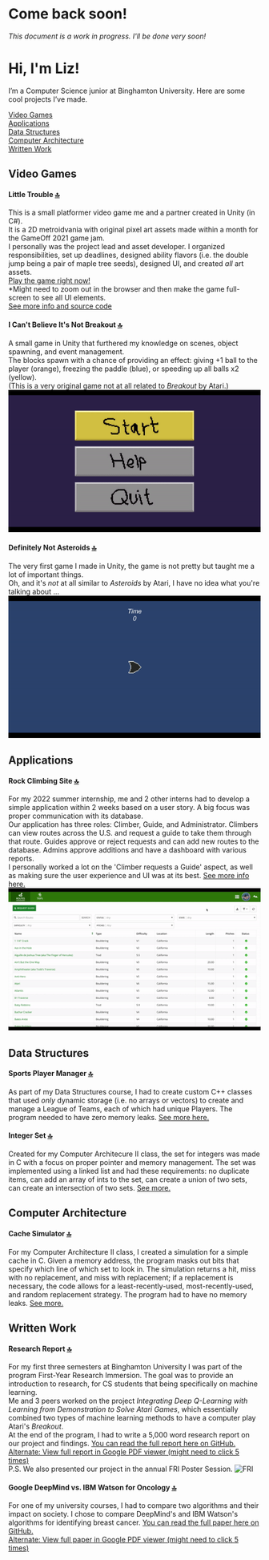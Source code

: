 # Come back soon!
*This document is a work in progress. I'll be done very soon!*

# Hi, I'm Liz!
I’m a Computer Science junior at Binghamton University. Here are some cool projects I’ve made.

[Video Games](#video-games) <br/>
[Applications](#applications) <br/>
[Data Structures](#data-structures) <br/>
[Computer Architecture](#computer-architecture) <br/>
[Written Work](#written-work) <br/>

## Video Games
#### Little Trouble [:top:](#hi-im-liz)
This is a small platformer video game me and a partner created in Unity (in C#). 
<br/>It is a 2D metroidvania with original pixel art assets made within a month for the GameOff 2021 game jam.
<br/> I personally was the project lead and asset developer. I organized responsibilities, set up deadlines, designed ability flavors (i.e. the double jump being a pair of maple tree seeds), designed UI, and created *all* art assets.
<br/>[Play the game right now!](https://e-potapova.itch.io/little-trouble) 
<br/> *Might need to zoom out in the browser and then make the game full-screen to see all UI elements.
<br/>[See more info and source code](https://github.com/E-Potapova/GameOff2021)

#### I Can't Believe It's Not Breakout [:top:](#hi-im-liz)
A small game in Unity that furthered my knowledge on scenes, object spawning, and event management.
<br/> The blocks spawn with a chance of providing an effect: giving +1 ball to the player (orange), freezing the paddle (blue), or speeding up all balls x2 (yellow).
<br/> (This is a very original game not at all related to *Breakout* by Atari.)
<br/>![](breakout.gif)

#### Definitely Not Asteroids [:top:](#hi-im-liz)
The very first game I made in Unity, the game is not pretty but taught me a lot of important things.
<br/> Oh, and it's *not* at all similar to *Asteroids* by Atari, I have no idea what you're talking about ... 
<br/>![](asteroids.gif)

## Applications
#### Rock Climbing Site [:top:](#hi-im-liz)
For my 2022 summer internship, me and 2 other interns had to develop a simple application within 2 weeks based on a user story. A big focus was proper communication with its database.
<br/> Our application has three roles: Climber, Guide, and Administrator. Climbers can view routes across the U.S. and request a guide to take them through that route. Guides approve or reject requests and can add new routes to the database. Admins approve additions and have a dashboard with various reports.
<br/> I personally worked a lot on the 'Climber requests a Guide' aspect, as well as making sure the user experience and UI was at its best.
[See more info here.](Internship%20Site/)
![](Internship%20Site/media/all_roles.gif)

## Data Structures
#### Sports Player Manager [:top:](#hi-im-liz)
As part of my Data Structures course, I had to create custom C++ classes that used *only* dynamic storage (i.e. no arrays or vectors) to create and manage a League of Teams, each of which had unique Players. The program needed to have zero memory leaks.
[See more here.](Player%20Manager/)

#### Integer Set [:top:](#hi-im-liz)
Created for my Computer Architecure II class, the set for integers was made in C with a focus on proper pointer and memory management. The set was implemented using a linked list and had these requirements: no duplicate items, can add an array of ints to the set, can create a union of two sets, can create an intersection of two sets.
[See more.](Integer%20Set/)

## Computer Architecture
#### Cache Simulator [:top:](#hi-im-liz)
For my Computer Architecture II class, I created a simulation for a simple cache in C. Given a memory address, the program masks out bits that specify which line of which set to look in. The simulation returns a hit, miss with no replacement, and miss with replacement; if a replacement is necessary, the code allows for a least-recently-used, most-recently-used, and random replacement strategy. The program had to have no memory leaks.
[See more.](Cache%20Simulator/)

## Written Work
#### Research Report [:top:](#hi-im-liz)
For my first three semesters at Binghamton University I was part of the program First-Year Research Immersion. The goal was to provide an introduction to research, for CS students that being specifically on machine learning.
<br/> Me and 3 peers worked on the project *Integrating Deep Q-Learning with Learning from Demonstration to Solve Atari Games*, which essentially combined two types of machine learning methods to have a computer play Atari's *Breakout*.
<br/> At the end of the program, I had to write a 5,000 word research report on our project and findings. [You can read the full report here on GitHub.](/Written%20Work/Research%20Report.pdf) <br/>
[Alternate: View full report in Google PDF viewer (might need to click 5 times)](https://docs.google.com/viewer?url=https://github.com/E-Potapova/E-Potapova/raw/main/Written%20Work/Research%20Report.pdf)
<br/> P.S. We also presented our project in the annual FRI Poster Session.
![FRI](Written%20Work/FRI.jpg)

#### Google DeepMind vs. IBM Watson for Oncology [:top:](#hi-im-liz)
For one of my university courses, I had to compare two algorithms and their impact on society. I chose to compare DeepMind's and IBM Watson's algorithms for identifying breast cancer. [You can read the full paper here on GitHub.](/Written%20Work/Google%20DeepMind%20vs.%20IBM%20Watson%20for%20Oncology.pdf)
<br/>[Alternate: View full paper in Google PDF viewer (might need to click 5 times)](https://docs.google.com/viewer?url=https://github.com/E-Potapova/E-Potapova/raw/main/Written%20Work/Google%20DeepMind%20vs.%20IBM%20Watson%20for%20Oncology.pdf)